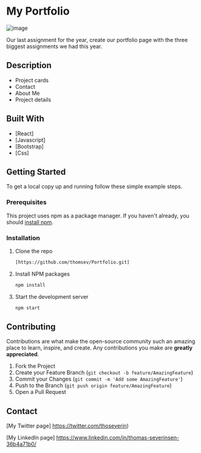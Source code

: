 # My Portfolio

![image](https://github.com/thomsev/Portfolio/assets/100193213/5c892c77-c7f8-4d39-9489-4cd9e74a11ad)




Our last assignment for the year, create our portfolio page with the three biggest assignments we had this year.


## Description

- Project cards
- Contact
- About Me
- Project details

## Built With

- [React]
- [Javascript]
- [Bootstrap]
- [Css]

## Getting Started

To get a local copy up and running follow these simple example steps.

### Prerequisites

This project uses npm as a package manager. If you haven't already, you should [install npm](https://www.npmjs.com/get-npm).

### Installation

1. Clone the repo
   ```sh
   [https://github.com/thomsev/Portfolio.git]
   ```
2. Install NPM packages
   ```sh
   npm install
   ```
3. Start the development server
   ```sh
   npm start
   ```
## Contributing

Contributions are what make the open-source community such an amazing place to learn, inspire, and create. Any contributions you make are **greatly appreciated**.

1. Fork the Project
2. Create your Feature Branch (`git checkout -b feature/AmazingFeature`)
3. Commit your Changes (`git commit -m 'Add some AmazingFeature'`)
4. Push to the Branch (`git push origin feature/AmazingFeature`)
5. Open a Pull Request


## Contact

[My Twitter page] https://twitter.com/thoseverin)

[My LinkedIn page] https://www.linkedin.com/in/thomas-severinsen-36b4a71b0/
